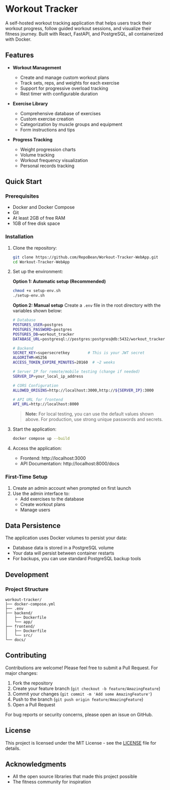 # Workout Tracker

A self-hosted workout tracking application that helps users track their workout progress, follow guided workout sessions, and visualize their fitness journey. Built with React, FastAPI, and PostgreSQL, all containerized with Docker.

## Features

- **Workout Management**
  - Create and manage custom workout plans
  - Track sets, reps, and weights for each exercise
  - Support for progressive overload tracking
  - Rest timer with configurable duration

- **Exercise Library**
  - Comprehensive database of exercises
  - Custom exercise creation
  - Categorization by muscle groups and equipment
  - Form instructions and tips

- **Progress Tracking**
  - Weight progression charts
  - Volume tracking
  - Workout frequency visualization
  - Personal records tracking

## Quick Start

### Prerequisites
- Docker and Docker Compose
- Git
- At least 2GB of free RAM
- 1GB of free disk space

### Installation

1. Clone the repository:
   ```bash
   git clone https://github.com/RepoBean/Workout-Tracker-WebApp.git
   cd Workout-Tracker-WebApp
   ```

2. Set up the environment:
   
   **Option 1: Automatic setup (Recommended)**
   ```bash
   chmod +x setup-env.sh
   ./setup-env.sh
   ```
   
   **Option 2: Manual setup**
   Create a `.env` file in the root directory with the variables shown below:
   ```bash
   # Database
   POSTGRES_USER=postgres
   POSTGRES_PASSWORD=postgres
   POSTGRES_DB=workout_tracker
   DATABASE_URL=postgresql://postgres:postgres@db:5432/workout_tracker

   # Backend
   SECRET_KEY=supersecretkey        # This is your JWT secret
   ALGORITHM=HS256
   ACCESS_TOKEN_EXPIRE_MINUTES=20160  # ~2 weeks

   # Server IP for remote/mobile testing (change if needed)
   SERVER_IP=your_local_ip_address

   # CORS Configuration
   ALLOWED_ORIGINS=http://localhost:3000,http://${SERVER_IP}:3000

   # API URL for frontend
   API_URL=http://localhost:8000
   ```

   > **Note:** For local testing, you can use the default values shown above. For production, use strong unique passwords and secrets.

3. Start the application:
   ```bash
   docker compose up --build
   ```

4. Access the application:
   - Frontend: http://localhost:3000
   - API Documentation: http://localhost:8000/docs

### First-Time Setup
1. Create an admin account when prompted on first launch
2. Use the admin interface to:
   - Add exercises to the database
   - Create workout plans
   - Manage users

## Data Persistence

The application uses Docker volumes to persist your data:
- Database data is stored in a PostgreSQL volume
- Your data will persist between container restarts
- For backups, you can use standard PostgreSQL backup tools

## Development

### Project Structure
```
workout-tracker/
├── docker-compose.yml
├── .env
├── backend/
│   ├── Dockerfile
│   └── app/
├── frontend/
│   ├── Dockerfile
│   └── src/
└── docs/
```

## Contributing

Contributions are welcome! Please feel free to submit a Pull Request. For major changes:

1. Fork the repository
2. Create your feature branch (`git checkout -b feature/AmazingFeature`)
3. Commit your changes (`git commit -m 'Add some AmazingFeature'`)
4. Push to the branch (`git push origin feature/AmazingFeature`)
5. Open a Pull Request

For bug reports or security concerns, please open an issue on GitHub.

## License

This project is licensed under the MIT License - see the [LICENSE](LICENSE) file for details.

## Acknowledgments

- All the open source libraries that made this project possible
- The fitness community for inspiration 